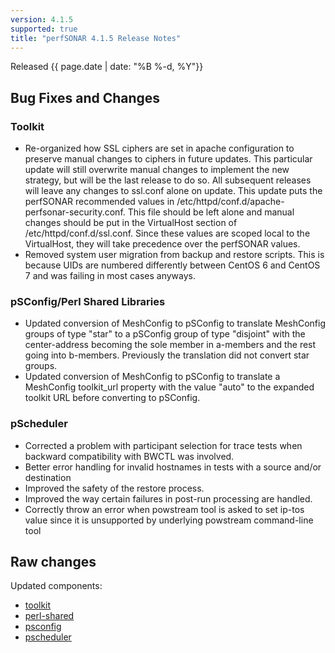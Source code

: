 ```yaml
---
version: 4.1.5
supported: true
title: "perfSONAR 4.1.5 Release Notes"
---
```


Released {{ page.date | date: "%B %-d, %Y"}}


Bug Fixes and Changes
---------------------

### Toolkit

-   Re-organized how SSL ciphers are set in apache configuration to
    preserve manual changes to ciphers in future updates. This
    particular update will still overwrite manual changes to implement
    the new strategy, but will be the last release to do so. All
    subsequent releases will leave any changes to ssl.conf alone on
    update. This update puts the perfSONAR recommended values in
    /etc/httpd/conf.d/apache-perfsonar-security.conf. This file should
    be left alone and manual changes should be put in the VirtualHost
    section of /etc/httpd/conf.d/ssl.conf. Since these values are scoped
    local to the VirtualHost, they will take precedence over the
    perfSONAR values.
-   Removed system user migration from backup and restore scripts. This
    is because UIDs are numbered differently between CentOS 6 and CentOS
    7 and was failing in most cases anyways.

### pSConfig/Perl Shared Libraries

-   Updated conversion of MeshConfig to pSConfig to translate MeshConfig
    groups of type "star" to a pSConfig group of type "disjoint" with
    the center-address becoming the sole member in a-members and the
    rest going into b-members. Previously the translation did not
    convert star groups.
-   Updated conversion of MeshConfig to pSConfig to translate a
    MeshConfig toolkit\_url property with the value "auto" to the
    expanded toolkit URL before converting to pSConfig.

### pScheduler

-   Corrected a problem with participant selection for trace tests when
    backward compatibility with BWCTL was involved.
-   Better error handling for invalid hostnames in tests with a source
    and/or destination
-   Improved the safety of the restore process.
-   Improved the way certain failures in post-run processing are
    handled.
-   Correctly throw an error when powstream tool is asked to set ip-tos
    value since it is unsupported by underlying powstream command-line
    tool

Raw changes
-----------

Updated components:

-   [toolkit](https://github.com/perfsonar/toolkit/compare/4.1.4...v4.1.5)
-   [perl-shared](https://github.com/perfsonar/perl-shared/compare/4.1.4...v4.1.5)
-   [psconfig](https://github.com/perfsonar/psconfig/compare/4.1.4...v4.1.5)
-   [pscheduler](https://github.com/perfsonar/pscheduler/compare/4.1.4...v4.1.5)
